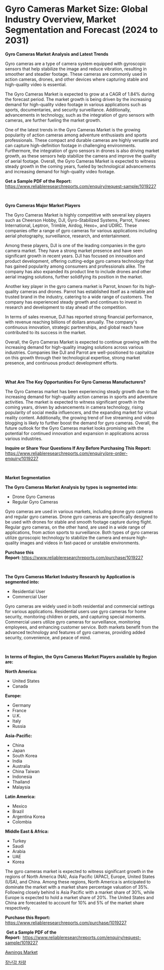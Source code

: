 <p><h1>Gyro Cameras Market Size: Global Industry Overview, Market Segmentation and Forecast (2024 to 2031)</h1></p><p><strong>Gyro Cameras Market Analysis and Latest Trends</strong></p>
<p><p>Gyro cameras are a type of camera system equipped with gyroscopic sensors that help stabilize the image and reduce vibration, resulting in smoother and steadier footage. These cameras are commonly used in action cameras, drones, and other devices where capturing stable and high-quality video is essential.</p><p>The Gyro Cameras Market is expected to grow at a CAGR of 1.84% during the forecast period. The market growth is being driven by the increasing demand for high-quality video footage in various applications such as sports, documentaries, and security surveillance. Additionally, advancements in technology, such as the integration of gyro sensors with cameras, are further fueling the market growth.</p><p>One of the latest trends in the Gyro Cameras Market is the growing popularity of action cameras among adventure enthusiasts and sports professionals. These compact and durable cameras are highly versatile and can capture high-definition footage in challenging environments. Furthermore, the integration of gyro sensors in drones is also driving market growth, as these sensors help stabilize the camera and improve the quality of aerial footage. Overall, the Gyro Cameras Market is expected to witness steady growth in the coming years, fueled by technological advancements and increasing demand for high-quality video footage.</p></p>
<p><strong>Get a Sample PDF of the Report:&nbsp;</strong> <a href="https://www.reliableresearchreports.com/enquiry/request-sample/1019227">https://www.reliableresearchreports.com/enquiry/request-sample/1019227</a></p>
<p>&nbsp;</p>
<p><strong>Gyro Cameras Major Market Players</strong></p>
<p><p>The Gyro Cameras Market is highly competitive with several key players such as Cheerson Hobby, DJI, Gyro-Stabilized Systems, Parrot, Yuneec International, Leptron, Trimble, Airdog, Hexo+, and UDIRC. These companies offer a range of gyro cameras for various applications including aerial photography, surveillance, research, and entertainment.</p><p>Among these players, DJI is one of the leading companies in the gyro camera market. They have a strong market presence and have seen significant growth in recent years. DJI has focused on innovation and product development, offering cutting-edge gyro camera technology that has gained popularity among consumers and professionals alike. The company has also expanded its product line to include drones and other aerial imaging solutions, further solidifying its position in the market.</p><p>Another key player in the gyro camera market is Parrot, known for its high-quality cameras and drones. Parrot has established itself as a reliable and trusted brand in the industry, catering to a wide range of customers. The company has experienced steady growth and continues to invest in research and development to stay ahead of the competition.</p><p>In terms of sales revenue, DJI has reported strong financial performance, with revenue reaching billions of dollars annually. The company's continuous innovation, strategic partnerships, and global reach have contributed to its success in the market.</p><p>Overall, the Gyro Cameras Market is expected to continue growing with the increasing demand for high-quality imaging solutions across various industries. Companies like DJI and Parrot are well-positioned to capitalize on this growth through their technological expertise, strong market presence, and continuous product development efforts.</p></p>
<p>&nbsp;</p>
<p><strong>What Are The Key Opportunities For Gyro Cameras Manufacturers?</strong></p>
<p><p>The Gyro Cameras market has been experiencing steady growth due to the increasing demand for high-quality action cameras in sports and adventure activities. The market is expected to witness significant growth in the coming years, driven by advancements in camera technology, rising popularity of social media influencers, and the expanding market for virtual reality content. Additionally, the growing trend of live streaming and video blogging is likely to further boost the demand for gyro cameras. Overall, the future outlook for the Gyro Cameras market looks promising with the potential for continued innovation and expansion in applications across various industries.</p></p>
<p><strong>Inquire or Share Your Questions If Any Before Purchasing This Report:</strong> <a href="https://www.reliableresearchreports.com/enquiry/pre-order-enquiry/1019227">https://www.reliableresearchreports.com/enquiry/pre-order-enquiry/1019227</a></p>
<p>&nbsp;</p>
<p><strong>Market Segmentation</strong></p>
<p><strong>The Gyro Cameras Market Analysis by types is segmented into:</strong></p>
<p><ul><li>Drone Gyro Cameras</li><li>Regular Gyro Cameras</li></ul></p>
<p><p>Gyro cameras are used in various markets, including drone gyro cameras and regular gyro cameras. Drone gyro cameras are specifically designed to be used with drones for stable and smooth footage capture during flight. Regular gyro cameras, on the other hand, are used in a wide range of applications, from action sports to surveillance. Both types of gyro cameras utilize gyroscopic technology to stabilize the camera and ensure high-quality images and videos in fast-paced or unstable environments.</p></p>
<p><strong>Purchase this Report:&nbsp;</strong><a href="https://www.reliableresearchreports.com/purchase/1019227">https://www.reliableresearchreports.com/purchase/1019227</a></p>
<p>&nbsp;</p>
<p><strong>The Gyro Cameras Market Industry Research by Application is segmented into:</strong></p>
<p><ul><li>Residential User</li><li>Commercial User</li></ul></p>
<p><p>Gyro cameras are widely used in both residential and commercial settings for various applications. Residential users use gyro cameras for home security, monitoring children or pets, and capturing special moments. Commercial users utilize gyro cameras for surveillance, monitoring employees, and enhancing customer service. Both markets benefit from the advanced technology and features of gyro cameras, providing added security, convenience, and peace of mind.</p></p>
<p>&nbsp;</p>
<p><strong>In terms of Region, the Gyro Cameras Market Players available by Region are:</strong></p>
<p>
    <p> <strong> North America: </strong>
        <ul>
            <li>United States</li>
            <li>Canada</li>
        </ul>
        </p> 
    <p> <strong> Europe: </strong>
        <ul>
            <li>Germany</li>
            <li>France</li>
            <li>U.K.</li>
            <li>Italy</li>
            <li>Russia</li>
        </ul>
        </p> 
    <p> <strong> Asia-Pacific: </strong>
        <ul>
            <li>China</li>
            <li>Japan</li>
            <li>South Korea</li>
            <li>India</li>
            <li>Australia</li>
            <li>China Taiwan</li>
            <li>Indonesia</li>
            <li>Thailand</li>
            <li>Malaysia</li>
        </ul>
        </p> 
    <p> <strong> Latin America: </strong>
        <ul>
            <li>Mexico</li>
            <li>Brazil</li>
            <li>Argentina Korea</li>
            <li>Colombia</li>
        </ul>
        </p> 
    <p> <strong> Middle East & Africa: </strong>
        <ul>
            <li>Turkey</li>
            <li>Saudi</li>
            <li>Arabia</li>
            <li>UAE</li>
            <li>Korea</li>
        </ul>
    </p>
    </p>
<p><p>The gyro cameras market is expected to witness significant growth in the regions of North America (NA), Asia Pacific (APAC), Europe, United States (USA), and China. Among these regions, North America is anticipated to dominate the market with a market share percentage valuation of 35%. Following closely behind is Asia Pacific with a market share of 30%, while Europe is expected to hold a market share of 20%. The United States and China are forecasted to account for 10% and 5% of the market share respectively.</p></p>
<p><strong>Purchase this Report: </strong><a href="https://www.reliableresearchreports.com/purchase/1019227">https://www.reliableresearchreports.com/purchase/1019227</a></p>
<p>&nbsp;<strong>Get a Sample PDF of the Report:&nbsp;&nbsp;</strong><a href="https://www.reliableresearchreports.com/enquiry/request-sample/1019227">https://www.reliableresearchreports.com/enquiry/request-sample/1019227</a></p>
<p><strong></strong></p>
<p><p><a href="https://github.com/GroverBarry/Market-Research-Report-List-4/blob/main/awnings-market.md">Awnings Market</a></p><p><a href="https://github.com/idcefvhkdut6/Market-Research-Report-List-1/blob/main/23434372464.md">장난감 차량</a></p></p>